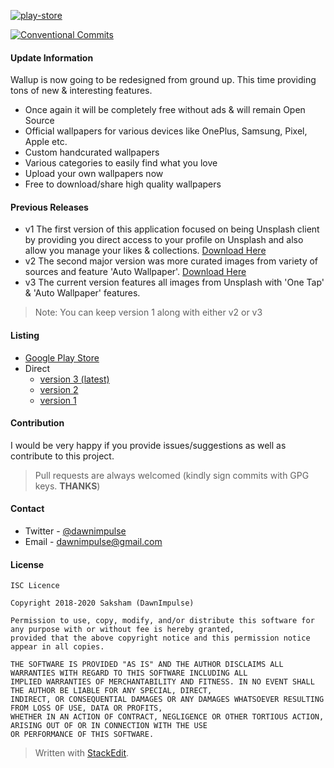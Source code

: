 [![play-store](https://firebasestorage.googleapis.com/v0/b/wallup-app.appspot.com/o/marketing%2F001.png?alt=media&token=de26db6b-e391-4100-b1d8-0573d5037851)](https://play.google.com/store/apps/details?id=com.dawnimpulse.wallup)

[![Conventional Commits](https://img.shields.io/badge/Conventional%20Commits-1.0.0-yellow.svg)](https://conventionalcommits.org)

#### Update Information
Wallup is now going to be redesigned from ground up. This time providing tons of new & interesting features.
- Once again it will be completely free without ads & will remain Open Source
- Official wallpapers for various devices like OnePlus, Samsung, Pixel, Apple etc.
- Custom handcurated wallpapers
- Various categories to easily find what you love
- Upload your own wallpapers now
- Free to download/share high quality wallpapers

#### Previous Releases
- v1
The first version of this application focused on being Unsplash client by providing you direct access to your profile on Unsplash and also allow you manage your likes & collections. [Download Here](https://github.com/dawnimpulse/wallup-android-deprecated)
- v2
The second major version was more curated images from variety of sources and feature 'Auto Wallpaper'. [Download Here](https://github.com/DawnImpulse/wallup-android/releases/tag/v2.1.0)
- v3
The current version features all images from Unsplash with 'One Tap' & 'Auto Wallpaper' features. 

> Note: You can keep version 1 along with either v2 or v3

#### Listing

- [Google Play Store](https://play.google.com/store/apps/details?id=com.dawnimpulse.wallup)
- Direct
 	- [version 3 (latest)](https://github.com/DawnImpulse/wallup-android/releases/tag/v3.0.0)
 	- [version 2](https://github.com/DawnImpulse/wallup-android/releases/tag/v2.1.0)
	- [version 1](https://github.com/dawnimpulse/wallup-android-deprecated)


#### Contribution
I would be very happy if you provide issues/suggestions as well as contribute to this project.

> Pull requests are always welcomed (kindly sign commits with GPG keys. **THANKS**)
#### Contact
-  Twitter -  [@dawnimpulse](https://twitter.com/dawnimpulse)
-  Email - [dawnimpulse@gmail.com](mailto:dawnimpulse@gmail.com)

#### License
~~~~
ISC Licence

Copyright 2018-2020 Saksham (DawnImpulse)

Permission to use, copy, modify, and/or distribute this software for any purpose with or without fee is hereby granted,
provided that the above copyright notice and this permission notice appear in all copies.

THE SOFTWARE IS PROVIDED "AS IS" AND THE AUTHOR DISCLAIMS ALL WARRANTIES WITH REGARD TO THIS SOFTWARE INCLUDING ALL
IMPLIED WARRANTIES OF MERCHANTABILITY AND FITNESS. IN NO EVENT SHALL THE AUTHOR BE LIABLE FOR ANY SPECIAL, DIRECT,
INDIRECT, OR CONSEQUENTIAL DAMAGES OR ANY DAMAGES WHATSOEVER RESULTING FROM LOSS OF USE, DATA OR PROFITS,
WHETHER IN AN ACTION OF CONTRACT, NEGLIGENCE OR OTHER TORTIOUS ACTION, ARISING OUT OF OR IN CONNECTION WITH THE USE
OR PERFORMANCE OF THIS SOFTWARE.
~~~~

> Written with [StackEdit](https://stackedit.io/).
